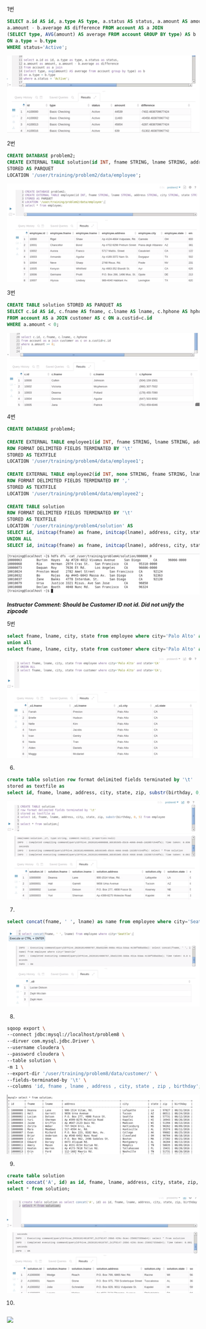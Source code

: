 1번

```sql
SELECT a.id AS id, a.type AS type, a.status AS status, a.amount AS amount, 
a.amount - b.average AS difference FROM account AS a JOIN
(SELECT type, AVG(amount) AS average FROM account GROUP BY type) AS b
ON a.type = b.type 
WHERE status='Active';
```

![](image/part2/1.png)


2번

```sql
CREATE DATABASE problem2;
CREATE EXTERNAL TABLE solution(id INT, fname STRING, lname STRING, address STRING, city STRING, state STRING, zip STRING, birthday STRING, hireday STRING)
STORED AS PARQUET
LOCATION '/user/training/problem2/data/employee';
```

![](image/part2/2.png)

3번

```sql
CREATE TABLE solution STORED AS PARQUET AS
SELECT c.id AS id, c.fname AS fname, c.lname AS lname, c.hphone AS hphone 
FROM account AS a JOIN customer AS c ON a.custid=c.id 
WHERE a.amount < 0;
```

![](image/part2/3.png)

4번

```sql
CREATE DATABASE problem4;

CREATE EXTERNAL TABLE employee1(id INT, fname STRING, lname STRING, address STRING, city STRING, state STRING, zip STRING)
ROW FORMAT DELIMITED FIELDS TERMINATED BY '\t' 
STORED AS TEXTFILE 
LOCATION '/user/training/problem4/data/employee1';

CREATE EXTERNAL TABLE employee2(id INT, none STRING, fname STRING, lname STRING, address STRING, city STRING, state STRING, zip STRING)
ROW FORMAT DELIMITED FIELDS TERMINATED BY ',' 
STORED AS TEXTFILE 
LOCATION '/user/training/problem4/data/employee2';

CREATE TABLE solution 
ROW FORMAT DELIMITED FIELDS TERMINATED BY '\t' 
STORED AS TEXTFILE 
LOCATION '/user/training/problem4/solution' AS 
SELECT id, initcap(fname) as fname, initcap(lname), address, city, state, zip from employee1
UNION ALL
SELECT id, initcap(fname) as fname, initcap(lname), address, city, state, zip from employee2;
```

![](image/part2/4.png)

_**Instructor Comment: Should be Customer ID not id.  Did not unify the zipcode**_

5번

```sql
select fname, lname, city, state from employee where city='Palo Alto' and state='CA'
union all 
select fname, lname, city, state from customer where city='Palo Alto' and state='CA';
```

![](image/part2/5.png)

6.

```sql
create table solution row format delimited fields terminated by '\t'
stored as textfile as
select id, fname, lname, address, city, state, zip, substr(birthday, 0, 5) from employee;
```

![](image/part2/6.png)


7.

```sql
select concat(fname, ' ', lname) as name from employee where city='Seattle') order by name;
```

![](image/part2/7.png)

8.

```bash
sqoop export \
--connect jdbc:mysql://localhost/problem8 \
--dirver com.mysql.jdbc.Driver \
--username cloudera \
--password cloudera \
--table solution \
-m 1 \
--export-dir '/user/training/problem8/data/customer/' \
--fields-terminated-by '\t' \
--columns 'id, fname , lname , address , city, state , zip , birthday';
```

![](image/part2/8.png)

9.

```sql
create table solution 
select concat('A', id) as id, fname, lname, address, city, state, zip, birthday from customer;
select * from solution;
```

![](image/part2/9.png)


10.

```sql
```

![](image/part2/10.png)
